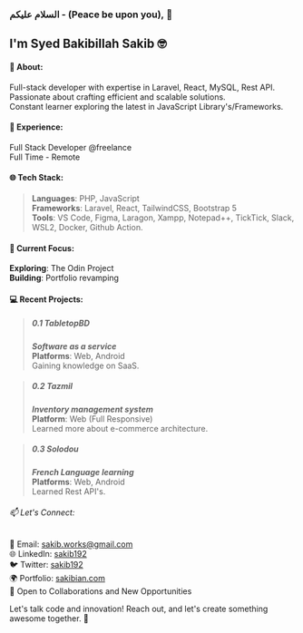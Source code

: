 <!--
**sakibian/sakibian** is a ✨ _special_ ✨ repository because its `README.md` (this file) appears on your GitHub profile.

Here are some ideas to get you started:

- 🔭 I’m currently working on ...
- 🌱 I’m currently learning ...
- 👯 I’m looking to collaborate on ...
- 🤔 I’m looking for help with ...
- 💬 Ask me about ...
- 📫 How to reach me: ...
- 😄 Pronouns: ...
- ⚡ Fun fact: ...
-->

### السلام عليكم - (Peace be upon you), 🤝

## I'm Syed Bakibillah Sakib 🤓

#### 🚀 About:

Full-stack developer with expertise in Laravel, React, MySQL, Rest API.  
Passionate about crafting efficient and scalable solutions.  
Constant learner exploring the latest in JavaScript Library's/Frameworks.

#### 💼 Experience:

Full Stack Developer @freelance  
Full Time - Remote

#### 🌐 Tech Stack:

> **Languages**: PHP, JavaScript  
> **Frameworks**: Laravel, React, TailwindCSS, Bootstrap 5  
> **Tools**: VS Code, Figma, Laragon, Xampp, Notepad++, TickTick, Slack, WSL2, Docker, Github Action.

#### 🔧 Current Focus:

**Exploring**: The Odin Project  
**Building**: Portfolio revamping

#### 💻 Recent Projects:

> ##### 0.1 TabletopBD
>
> **_Software as a service_**  
> **Platforms**: Web, Android  
> Gaining knowledge on SaaS.

> ##### 0.2 Tazmil
>
> **_Inventory management system_**  
> **Platform**: Web (Full Responsive)  
> Learned more about e-commerce architecture.

> ##### 0.3 Solodou
>
> **_French Language learning_**  
> **Platforms**: Web, Android  
> Learned Rest API's.

###### 📫 Let's Connect:

📧 Email: sakib.works@gmail.com  
🌐 LinkedIn: [sakib192](https://www.linkedin.com/in/sakib192/)  
🐦 Twitter: [sakib192](https://twitter.com/sakib192)  
🌍 Portfolio: [sakibian.com](http://sakibian.com/)  
🌟 Open to Collaborations and New Opportunities

Let's talk code and innovation! Reach out, and let's create something awesome together. 🚀
